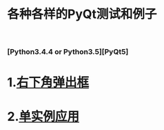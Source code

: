 # 各种各样的PyQt测试和例子
<br />

### [Python3.4.4 or Python3.5][PyQt5]

# 1.<a href="右下角弹出框/">右下角弹出框</a><br />

# 2.<a href="单实例应用/">单实例应用</a><br />
